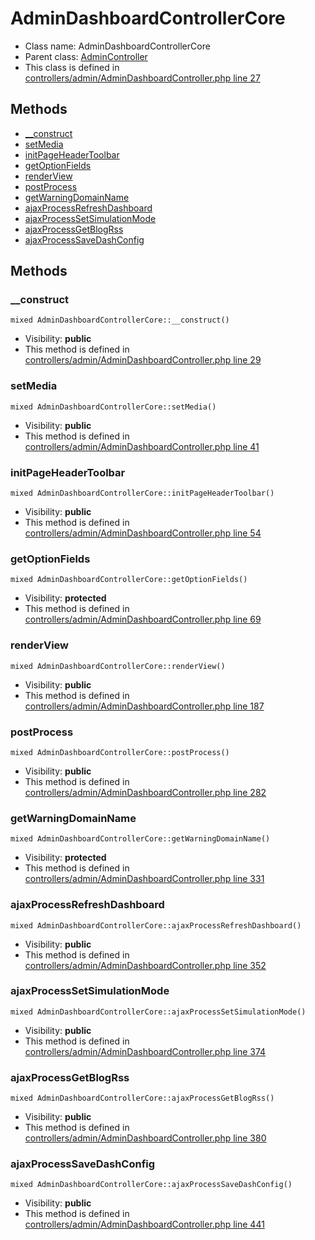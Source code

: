 AdminDashboardControllerCore
===============






* Class name: AdminDashboardControllerCore
* Parent class: [AdminController](AdminControllerCore)
* This class is defined in [controllers/admin/AdminDashboardController.php line 27](https://github.com/PrestaShop/PrestaShop/blob/1.6.1.1/controllers/admin/AdminDashboardController.php#L27)







Methods
-------
* [__construct](#method-__construct)
* [setMedia](#method-setMedia)
* [initPageHeaderToolbar](#method-initPageHeaderToolbar)
* [getOptionFields](#method-getOptionFields)
* [renderView](#method-renderView)
* [postProcess](#method-postProcess)
* [getWarningDomainName](#method-getWarningDomainName)
* [ajaxProcessRefreshDashboard](#method-ajaxProcessRefreshDashboard)
* [ajaxProcessSetSimulationMode](#method-ajaxProcessSetSimulationMode)
* [ajaxProcessGetBlogRss](#method-ajaxProcessGetBlogRss)
* [ajaxProcessSaveDashConfig](#method-ajaxProcessSaveDashConfig)






Methods
-------


### <a name="method-__construct"></a>__construct

    mixed AdminDashboardControllerCore::__construct()





* Visibility: **public**
* This method is defined in [controllers/admin/AdminDashboardController.php line 29](https://github.com/PrestaShop/PrestaShop/blob/1.6.1.1/controllers/admin/AdminDashboardController.php#L29)




### <a name="method-setMedia"></a>setMedia

    mixed AdminDashboardControllerCore::setMedia()





* Visibility: **public**
* This method is defined in [controllers/admin/AdminDashboardController.php line 41](https://github.com/PrestaShop/PrestaShop/blob/1.6.1.1/controllers/admin/AdminDashboardController.php#L41)




### <a name="method-initPageHeaderToolbar"></a>initPageHeaderToolbar

    mixed AdminDashboardControllerCore::initPageHeaderToolbar()





* Visibility: **public**
* This method is defined in [controllers/admin/AdminDashboardController.php line 54](https://github.com/PrestaShop/PrestaShop/blob/1.6.1.1/controllers/admin/AdminDashboardController.php#L54)




### <a name="method-getOptionFields"></a>getOptionFields

    mixed AdminDashboardControllerCore::getOptionFields()





* Visibility: **protected**
* This method is defined in [controllers/admin/AdminDashboardController.php line 69](https://github.com/PrestaShop/PrestaShop/blob/1.6.1.1/controllers/admin/AdminDashboardController.php#L69)




### <a name="method-renderView"></a>renderView

    mixed AdminDashboardControllerCore::renderView()





* Visibility: **public**
* This method is defined in [controllers/admin/AdminDashboardController.php line 187](https://github.com/PrestaShop/PrestaShop/blob/1.6.1.1/controllers/admin/AdminDashboardController.php#L187)




### <a name="method-postProcess"></a>postProcess

    mixed AdminDashboardControllerCore::postProcess()





* Visibility: **public**
* This method is defined in [controllers/admin/AdminDashboardController.php line 282](https://github.com/PrestaShop/PrestaShop/blob/1.6.1.1/controllers/admin/AdminDashboardController.php#L282)




### <a name="method-getWarningDomainName"></a>getWarningDomainName

    mixed AdminDashboardControllerCore::getWarningDomainName()





* Visibility: **protected**
* This method is defined in [controllers/admin/AdminDashboardController.php line 331](https://github.com/PrestaShop/PrestaShop/blob/1.6.1.1/controllers/admin/AdminDashboardController.php#L331)




### <a name="method-ajaxProcessRefreshDashboard"></a>ajaxProcessRefreshDashboard

    mixed AdminDashboardControllerCore::ajaxProcessRefreshDashboard()





* Visibility: **public**
* This method is defined in [controllers/admin/AdminDashboardController.php line 352](https://github.com/PrestaShop/PrestaShop/blob/1.6.1.1/controllers/admin/AdminDashboardController.php#L352)




### <a name="method-ajaxProcessSetSimulationMode"></a>ajaxProcessSetSimulationMode

    mixed AdminDashboardControllerCore::ajaxProcessSetSimulationMode()





* Visibility: **public**
* This method is defined in [controllers/admin/AdminDashboardController.php line 374](https://github.com/PrestaShop/PrestaShop/blob/1.6.1.1/controllers/admin/AdminDashboardController.php#L374)




### <a name="method-ajaxProcessGetBlogRss"></a>ajaxProcessGetBlogRss

    mixed AdminDashboardControllerCore::ajaxProcessGetBlogRss()





* Visibility: **public**
* This method is defined in [controllers/admin/AdminDashboardController.php line 380](https://github.com/PrestaShop/PrestaShop/blob/1.6.1.1/controllers/admin/AdminDashboardController.php#L380)




### <a name="method-ajaxProcessSaveDashConfig"></a>ajaxProcessSaveDashConfig

    mixed AdminDashboardControllerCore::ajaxProcessSaveDashConfig()





* Visibility: **public**
* This method is defined in [controllers/admin/AdminDashboardController.php line 441](https://github.com/PrestaShop/PrestaShop/blob/1.6.1.1/controllers/admin/AdminDashboardController.php#L441)



